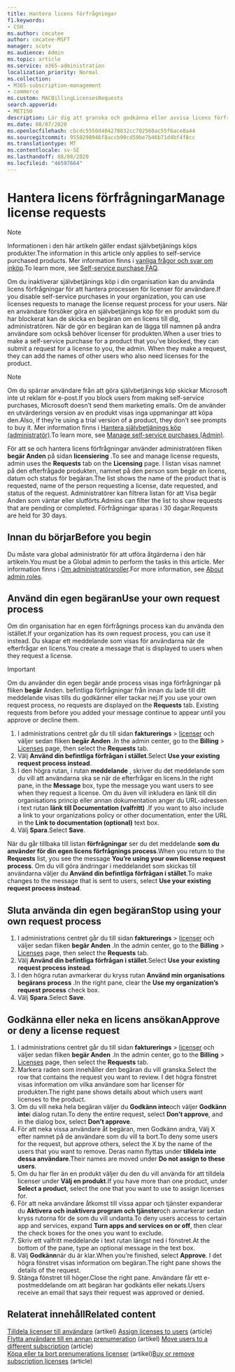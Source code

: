 ```yaml
---
title: Hantera licens förfrågningar
f1.keywords:
- CSH
ms.author: cmcatee
author: cmcatee-MSFT
manager: scotv
ms.audience: Admin
ms.topic: article
ms.service: o365-administration
localization_priority: Normal
ms.collection:
- M365-subscription-management
- commerce
ms.custom: MACBillingLicensesRequests
search.appverid:
- MET150
description: Lär dig att granska och godkänna eller avvisa licens förfrågningar från användare för din Microsoft 365 för företag-prenumeration.
ms.date: 08/07/2020
ms.openlocfilehash: cbcdc5550d404278832cc702560ac55f6ace8a44
ms.sourcegitcommit: 9550298946f8accb90cd59be7b46b71d4bf4f8cc
ms.translationtype: MT
ms.contentlocale: sv-SE
ms.lasthandoff: 08/08/2020
ms.locfileid: "46597664"
---
```

# <a name="manage-license-requests"></a><span data-ttu-id="7c6d4-103">Hantera licens förfrågningar</span><span class="sxs-lookup"><span data-stu-id="7c6d4-103">Manage license requests</span></span>

> [!NOTE]
> <span data-ttu-id="7c6d4-104">Informationen i den här artikeln gäller endast självbetjänings köps produkter.</span><span class="sxs-lookup"><span data-stu-id="7c6d4-104">The information in this article only applies to self-service purchased products.</span></span> <span data-ttu-id="7c6d4-105">Mer information finns i [vanliga frågor och svar om inköp](../subscriptions/self-service-purchase-faq.md).</span><span class="sxs-lookup"><span data-stu-id="7c6d4-105">To learn more, see [Self-service purchase FAQ](../subscriptions/self-service-purchase-faq.md).</span></span>

<span data-ttu-id="7c6d4-106">Om du inaktiverar självbetjänings köp i din organisation kan du använda licens förfrågningar för att hantera processen för licenser för användare.</span><span class="sxs-lookup"><span data-stu-id="7c6d4-106">If you disable self-service purchases in your organization, you can use licenses requests to manage the license request process for your users.</span></span> <span data-ttu-id="7c6d4-107">När en användare försöker göra en självbetjänings köp för en produkt som du har blockerat kan de skicka en begäran om en licens till dig, administratören. När de gör en begäran kan de lägga till namnen på andra användare som också behöver licenser för produkten.</span><span class="sxs-lookup"><span data-stu-id="7c6d4-107">When a user tries to make a self-service purchase for a product that you’ve blocked, they can submit a request for a license to you, the admin. When they make a request, they can add the names of other users who also need licenses for the product.</span></span>

> [!NOTE]
> <span data-ttu-id="7c6d4-108">Om du spärrar användare från att göra självbetjänings köp skickar Microsoft inte ut reklam för e-post.</span><span class="sxs-lookup"><span data-stu-id="7c6d4-108">If you block users from making self-service purchases, Microsoft doesn’t send them marketing emails.</span></span> <span data-ttu-id="7c6d4-109">Om de använder en utvärderings version av en produkt visas inga uppmaningar att köpa den.</span><span class="sxs-lookup"><span data-stu-id="7c6d4-109">Also, if they’re using a trial version of a product, they don’t see prompts to buy it.</span></span> <span data-ttu-id="7c6d4-110">Mer information finns i [Hantera självbetjänings köp (administratör)](../subscriptions/manage-self-service-purchases-admins.md).</span><span class="sxs-lookup"><span data-stu-id="7c6d4-110">To learn more, see [Manage self-service purchases (Admin)](../subscriptions/manage-self-service-purchases-admins.md).</span></span>

<span data-ttu-id="7c6d4-111">För att se och hantera licens förfrågningar använder administratören fliken **begär Anden** på sidan **licensiering** .</span><span class="sxs-lookup"><span data-stu-id="7c6d4-111">To see and manage license requests, admin uses the **Requests** tab on the **Licensing** page.</span></span> <span data-ttu-id="7c6d4-112">I listan visas namnet på den efterfrågade produkten, namnet på den person som begär en licens, datum och status för begäran.</span><span class="sxs-lookup"><span data-stu-id="7c6d4-112">The list shows the name of the product that is requested, name of the person requesting a license, date requested, and status of the request.</span></span> <span data-ttu-id="7c6d4-113">Administratörer kan filtrera listan för att Visa begär Anden som väntar eller slutförts.</span><span class="sxs-lookup"><span data-stu-id="7c6d4-113">Admins can filter the list to show requests that are pending or completed.</span></span> <span data-ttu-id="7c6d4-114">Förfrågningar sparas i 30 dagar.</span><span class="sxs-lookup"><span data-stu-id="7c6d4-114">Requests are held for 30 days.</span></span>

## <a name="before-you-begin"></a><span data-ttu-id="7c6d4-115">Innan du börjar</span><span class="sxs-lookup"><span data-stu-id="7c6d4-115">Before you begin</span></span>

<span data-ttu-id="7c6d4-116">Du måste vara global administratör för att utföra åtgärderna i den här artikeln.</span><span class="sxs-lookup"><span data-stu-id="7c6d4-116">You must be a Global admin to perform the tasks in this article.</span></span> <span data-ttu-id="7c6d4-117">Mer information finns i [Om administratörsroller](../../admin/add-users/about-admin-roles.md).</span><span class="sxs-lookup"><span data-stu-id="7c6d4-117">For more information, see [About admin roles](../../admin/add-users/about-admin-roles.md).</span></span>

## <a name="use-your-own-request-process"></a><span data-ttu-id="7c6d4-118">Använd din egen begäran</span><span class="sxs-lookup"><span data-stu-id="7c6d4-118">Use your own request process</span></span>

<span data-ttu-id="7c6d4-119">Om din organisation har en egen förfrågnings process kan du använda den istället.</span><span class="sxs-lookup"><span data-stu-id="7c6d4-119">If your organization has its own request process, you can use it instead.</span></span> <span data-ttu-id="7c6d4-120">Du skapar ett meddelande som visas för användarna när de efterfrågar en licens.</span><span class="sxs-lookup"><span data-stu-id="7c6d4-120">You create a message that is displayed to users when they request a license.</span></span>

> [!IMPORTANT]
> <span data-ttu-id="7c6d4-121">Om du använder din egen begär ande process visas inga förfrågningar på fliken **begär** Anden. befintliga förfrågningar från innan du lade till ditt meddelande visas tills du godkänner eller tackar nej.</span><span class="sxs-lookup"><span data-stu-id="7c6d4-121">If you use your own request process, no requests are displayed on the **Requests** tab. Existing requests from before you added your message continue to appear until you approve or decline them.</span></span>

1. <span data-ttu-id="7c6d4-122">I administrations centret går du till sidan **fakturerings**  >  <a href="https://go.microsoft.com/fwlink/p/?linkid=842264" target="_blank">licenser</a> och väljer sedan fliken **begär Anden** .</span><span class="sxs-lookup"><span data-stu-id="7c6d4-122">In the admin center, go to the **Billing** > <a href="https://go.microsoft.com/fwlink/p/?linkid=842264" target="_blank">Licenses</a> page, then select the **Requests** tab.</span></span>
2. <span data-ttu-id="7c6d4-123">Välj **Använd din befintliga förfrågan i stället**.</span><span class="sxs-lookup"><span data-stu-id="7c6d4-123">Select **Use your existing request process instead**.</span></span>
3. <span data-ttu-id="7c6d4-124">I den högra rutan, i rutan **meddelande** , skriver du det meddelande som du vill att användarna ska se när de efterfrågar en licens.</span><span class="sxs-lookup"><span data-stu-id="7c6d4-124">In the right pane, in the **Message** box, type the message you want users to see when they request a license.</span></span> <span data-ttu-id="7c6d4-125">Om du även vill inkludera en länk till din organisations princip eller annan dokumentation anger du URL-adressen i text rutan **länk till Documentation (valfritt)** .</span><span class="sxs-lookup"><span data-stu-id="7c6d4-125">If you want to also include a link to your organizations policy or other documentation, enter the URL in the **Link to documentation (optional)** text box.</span></span>
4. <span data-ttu-id="7c6d4-126">Välj **Spara**.</span><span class="sxs-lookup"><span data-stu-id="7c6d4-126">Select **Save**.</span></span>

<span data-ttu-id="7c6d4-127">När du går tillbaka till listan **förfrågningar** ser du det meddelande **som du använder för din egen licens förfrågnings process**.</span><span class="sxs-lookup"><span data-stu-id="7c6d4-127">When you return to the **Requests** list, you see the message **You’re using your own license request process**.</span></span> <span data-ttu-id="7c6d4-128">Om du vill göra ändringar i meddelandet som skickas till användarna väljer du **Använd din befintliga förfrågan i stället**.</span><span class="sxs-lookup"><span data-stu-id="7c6d4-128">To make changes to the message that is sent to users, select **Use your existing request process instead**.</span></span>

## <a name="stop-using-your-own-request-process"></a><span data-ttu-id="7c6d4-129">Sluta använda din egen begäran</span><span class="sxs-lookup"><span data-stu-id="7c6d4-129">Stop using your own request process</span></span>

1. <span data-ttu-id="7c6d4-130">I administrations centret går du till sidan **fakturerings**  >  <a href="https://go.microsoft.com/fwlink/p/?linkid=842264" target="_blank">licenser</a> och väljer sedan fliken **begär Anden** .</span><span class="sxs-lookup"><span data-stu-id="7c6d4-130">In the admin center, go to the **Billing** > <a href="https://go.microsoft.com/fwlink/p/?linkid=842264" target="_blank">Licenses</a> page, then select the **Requests** tab.</span></span>
2. <span data-ttu-id="7c6d4-131">Välj **Använd din befintliga förfrågan i stället**.</span><span class="sxs-lookup"><span data-stu-id="7c6d4-131">Select **Use your existing request process instead**.</span></span>
3. <span data-ttu-id="7c6d4-132">I den högra rutan avmarkerar du kryss rutan **Använd min organisations begärans process** .</span><span class="sxs-lookup"><span data-stu-id="7c6d4-132">In the right pane, clear the **Use my organization’s request process** check box.</span></span>
4. <span data-ttu-id="7c6d4-133">Välj **Spara**.</span><span class="sxs-lookup"><span data-stu-id="7c6d4-133">Select **Save**.</span></span>

## <a name="approve-or-deny-a-license-request"></a><span data-ttu-id="7c6d4-134">Godkänna eller neka en licens ansökan</span><span class="sxs-lookup"><span data-stu-id="7c6d4-134">Approve or deny a license request</span></span>

1. <span data-ttu-id="7c6d4-135">I administrations centret går du till sidan **fakturerings**  >  <a href="https://go.microsoft.com/fwlink/p/?linkid=842264" target="_blank">licenser</a> och väljer sedan fliken **begär Anden** .</span><span class="sxs-lookup"><span data-stu-id="7c6d4-135">In the admin center, go to the **Billing** > <a href="https://go.microsoft.com/fwlink/p/?linkid=842264" target="_blank">Licenses</a> page, then select the **Requests** tab.</span></span>
2. <span data-ttu-id="7c6d4-136">Markera raden som innehåller den begäran du vill granska.</span><span class="sxs-lookup"><span data-stu-id="7c6d4-136">Select the row that contains the request you want to review.</span></span> <span data-ttu-id="7c6d4-137">I det högra fönstret visas information om vilka användare som har licenser för produkten.</span><span class="sxs-lookup"><span data-stu-id="7c6d4-137">The right pane shows details about which users want licenses to the product.</span></span>
3. <span data-ttu-id="7c6d4-138">Om du vill neka hela begäran väljer du **Godkänn inte**och väljer **Godkänn inte**i dialog rutan.</span><span class="sxs-lookup"><span data-stu-id="7c6d4-138">To deny the entire request, select **Don’t approve**, and in the dialog box, select **Don’t approve**.</span></span>
4. <span data-ttu-id="7c6d4-139">För att neka vissa användare åt begäran, men Godkänn andra, Välj X efter namnet på de användare som du vill ta bort.</span><span class="sxs-lookup"><span data-stu-id="7c6d4-139">To deny some users for the request, but approve others, select the X by the name of the users that you want to remove.</span></span> <span data-ttu-id="7c6d4-140">Deras namn flyttas under **tilldela inte dessa användare**.</span><span class="sxs-lookup"><span data-stu-id="7c6d4-140">Their names are moved under **Do not assign to these users**.</span></span>
5. <span data-ttu-id="7c6d4-141">Om du har fler än en produkt väljer du den du vill använda för att tilldela licenser under **Välj en produkt**.</span><span class="sxs-lookup"><span data-stu-id="7c6d4-141">If you have more than one product, under **Select a product**, select the one that you want to use to assign licenses for.</span></span>
6. <span data-ttu-id="7c6d4-142">För att neka användare åtkomst till vissa appar och tjänster expanderar du **Aktivera och inaktivera program och tjänster**och avmarkerar sedan kryss rutorna för de som du vill undanta.</span><span class="sxs-lookup"><span data-stu-id="7c6d4-142">To deny users access to certain app and services, expand **Turn apps and services on or off**, then clear the check boxes for the ones you want to exclude.</span></span>
7. <span data-ttu-id="7c6d4-143">Skriv ett valfritt meddelande i text rutan längst ned i fönstret.</span><span class="sxs-lookup"><span data-stu-id="7c6d4-143">At the bottom of the pane, type an optional message in the text box.</span></span>
8. <span data-ttu-id="7c6d4-144">Välj **Godkänn**när du är klar.</span><span class="sxs-lookup"><span data-stu-id="7c6d4-144">When you’re finished, select **Approve**.</span></span> <span data-ttu-id="7c6d4-145">I det högra fönstret visas information om begäran.</span><span class="sxs-lookup"><span data-stu-id="7c6d4-145">The right pane shows the details of the request.</span></span>
9. <span data-ttu-id="7c6d4-146">Stänga fönstret till höger.</span><span class="sxs-lookup"><span data-stu-id="7c6d4-146">Close the right pane.</span></span>
    <span data-ttu-id="7c6d4-147">Användare får ett e-postmeddelande om att begäran har godkänts eller nekats.</span><span class="sxs-lookup"><span data-stu-id="7c6d4-147">Users receive an email that says their request was approved or denied.</span></span>

## <a name="related-content"></a><span data-ttu-id="7c6d4-148">Relaterat innehåll</span><span class="sxs-lookup"><span data-stu-id="7c6d4-148">Related content</span></span>

<span data-ttu-id="7c6d4-149">[Tilldela licenser till användare](../../admin/manage/assign-licenses-to-users.md) (artikel) </span><span class="sxs-lookup"><span data-stu-id="7c6d4-149">[Assign licenses to users](../../admin/manage/assign-licenses-to-users.md) (article)</span></span>\
<span data-ttu-id="7c6d4-150">[Flytta användare till en annan prenumeration](../subscriptions/move-users-different-subscription.md) (artikel) </span><span class="sxs-lookup"><span data-stu-id="7c6d4-150">[Move users to a different subscription](../subscriptions/move-users-different-subscription.md) (article)</span></span>\
<span data-ttu-id="7c6d4-151">[Köpa eller ta bort prenumerations licenser](buy-licenses.md) (artikel)</span><span class="sxs-lookup"><span data-stu-id="7c6d4-151">[Buy or remove subscription licenses](buy-licenses.md) (article)</span></span>